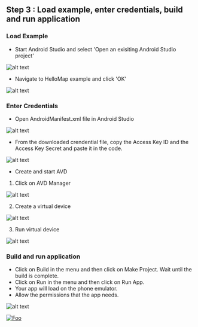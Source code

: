 ## Step 3 : Load example, enter credentials, build and run application

### Load Example
- Start Android Studio and select 'Open an exisiting Android Studio project'

![alt text](/img/androidstudio.png)

- Navigate to HelloMap example and click 'OK'

![alt text](/img/hellomap.png)

### Enter Credentials
- Open AndroidManifest.xml file in Android Studio

![alt text](/img/manifest-open.png)

- From the downloaded crendential file, copy the Access Key ID and the Access Key Secret and paste it in the code.

![alt text](/img/credentials.png)

- Create and start AVD
1. Click on AVD Manager

![alt text](/img/tools.png)

2. Create a virtual device

![alt text](/img/createAVD.png)

3. Run virtual device

![alt text](/img/runAVD.png)

### Build and run application
- Click on Build in the menu and then click on Make Project. Wait until the build is complete.
- Click on Run in the menu and then click on Run App.
- Your app will load on the phone emulator.
- Allow the permissions that the app needs.

![alt text](/img/view.png)

[![Foo](/img/s4.png)](https://github.com/vidhanbhonsle/Android-workshop-with-HERE-SDK/blob/master/Step4.md) 
